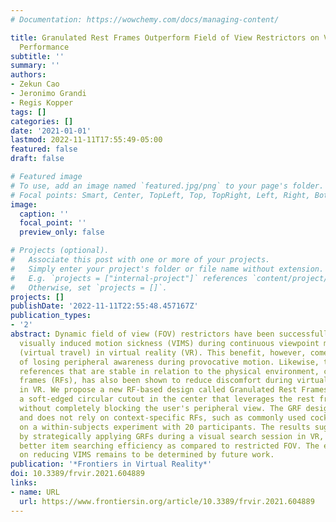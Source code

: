 ```yaml
---
# Documentation: https://wowchemy.com/docs/managing-content/

title: Granulated Rest Frames Outperform Field of View Restrictors on Visual Search
  Performance
subtitle: ''
summary: ''
authors:
- Zekun Cao
- Jeronimo Grandi
- Regis Kopper
tags: []
categories: []
date: '2021-01-01'
lastmod: 2022-11-11T17:55:49-05:00
featured: false
draft: false

# Featured image
# To use, add an image named `featured.jpg/png` to your page's folder.
# Focal points: Smart, Center, TopLeft, Top, TopRight, Left, Right, BottomLeft, Bottom, BottomRight.
image:
  caption: ''
  focal_point: ''
  preview_only: false

# Projects (optional).
#   Associate this post with one or more of your projects.
#   Simply enter your project's folder or file name without extension.
#   E.g. `projects = ["internal-project"]` references `content/project/deep-learning/index.md`.
#   Otherwise, set `projects = []`.
projects: []
publishDate: '2022-11-11T22:55:48.457167Z'
publication_types:
- '2'
abstract: Dynamic field of view (FOV) restrictors have been successfully used to reduce
  visually induced motion sickness (VIMS) during continuous viewpoint motion control
  (virtual travel) in virtual reality (VR). This benefit, however, comes at the cost
  of losing peripheral awareness during provocative motion. Likewise, the use of visual
  references that are stable in relation to the physical environment, called rest
  frames (RFs), has also been shown to reduce discomfort during virtual travel tasks
  in VR. We propose a new RF-based design called Granulated Rest Frames (GRFs) with
  a soft-edged circular cutout in the center that leverages the rest frames' benefits
  without completely blocking the user's peripheral view. The GRF design is application-agnostic
  and does not rely on context-specific RFs, such as commonly used cockpits. We report
  on a within-subjects experiment with 20 participants. The results suggest that,
  by strategically applying GRFs during a visual search session in VR, we can achieve
  better item searching efficiency as compared to restricted FOV. The effect of GRFs
  on reducing VIMS remains to be determined by future work.
publication: '*Frontiers in Virtual Reality*'
doi: 10.3389/frvir.2021.604889
links:
- name: URL
  url: https://www.frontiersin.org/article/10.3389/frvir.2021.604889
---
```

